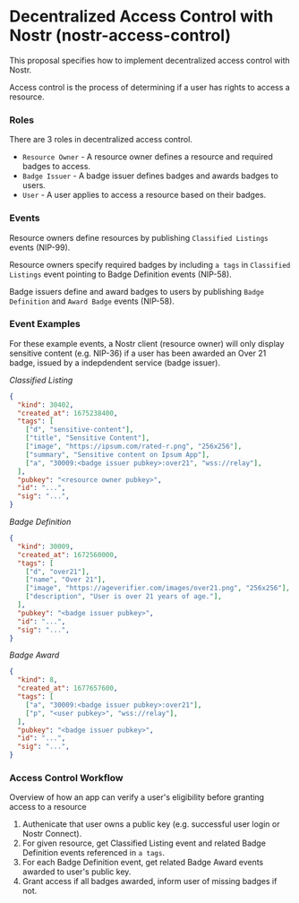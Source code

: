 # Decentralized Access Control with Nostr (nostr-access-control)

This proposal specifies how to implement decentralized access control with Nostr. 

Access control is the process of determining if a user has rights to access a resource. 

### Roles
There are 3 roles in decentralized access control.

- `Resource Owner` - A resource owner defines a resource and required badges to access.
- `Badge Issuer` - A badge issuer defines badges and awards badges to users.
- `User` - A user applies to access a resource based on their badges.

### Events
Resource owners define resources by publishing `Classified Listings` events (NIP-99).

Resource owners specify required badges by including `a tags` in `Classified Listings` event pointing to Badge Definition events (NIP-58).

Badge issuers define and award badges to users by publishing `Badge Definition` and `Award Badge` events (NIP-58).

### Event Examples
For these example events, a Nostr client (resource owner) will only display sensitive content (e.g. NIP-36) if a user has been awarded an Over 21 badge, issued by a indepdendent service (badge issuer).

*Classified Listing*
```json
{
  "kind": 30402,
  "created_at": 1675238400,
  "tags": [
    ["d", "sensitive-content"],
    ["title", "Sensitive Content"],
    ["image", "https://ipsum.com/rated-r.png", "256x256"],
    ["summary", "Sensitive content on Ipsum App"],
    ["a", "30009:<badge issuer pubkey>:over21", "wss://relay"],
  ],
  "pubkey": "<resource owner pubkey>",
  "id": "...",
  "sig": "...",
}
```


*Badge Definition*
```json
{
  "kind": 30009,
  "created_at": 1672560000,
  "tags": [
    ["d", "over21"],
    ["name", "Over 21"],
    ["image", "https://ageverifier.com/images/over21.png", "256x256"],
    ["description", "User is over 21 years of age."],
  ],
  "pubkey": "<badge issuer pubkey>",
  "id": "...",
  "sig": "...",
}
```


*Badge Award*
```json
{
  "kind": 8,
  "created_at": 1677657600,
  "tags": [
    ["a", "30009:<badge issuer pubkey>:over21"],
    ["p", "<user pubkey>", "wss://relay"],
  ],
  "pubkey": "<badge issuer pubkey>",
  "id": "...",
  "sig": "...",
}
```

### Access Control Workflow
Overview of how an app can verify a user's eligibility before granting access to a resource

1. Authenicate that user owns a public key (e.g. successful user login or Nostr Connect).
2. For given resource, get Classified Listing event and related Badge Definition events referenced in `a tags`.
3. For each Badge Definition event, get related Badge Award events awarded to user's public key.
4. Grant access if all badges awarded, inform user of missing badges if not.




